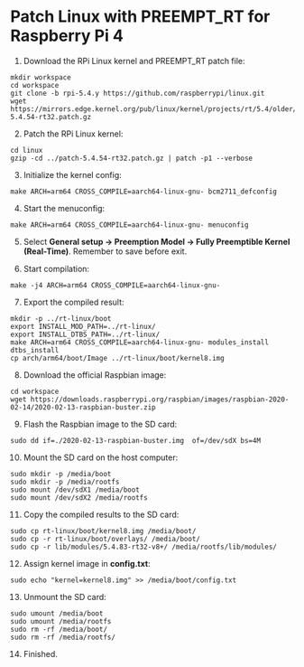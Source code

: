 # Patch Linux with PREEMPT_RT for Raspberry Pi 4

1. Download the RPi Linux kernel and PREEMPT_RT patch file:

```
mkdir workspace
cd workspace
git clone -b rpi-5.4.y https://github.com/raspberrypi/linux.git
wget https://mirrors.edge.kernel.org/pub/linux/kernel/projects/rt/5.4/older/patch-5.4.54-rt32.patch.gz
```

2. Patch the RPi Linux kernel:
```
cd linux
gzip -cd ../patch-5.4.54-rt32.patch.gz | patch -p1 --verbose
```

3. Initialize the kernel config:
```
make ARCH=arm64 CROSS_COMPILE=aarch64-linux-gnu- bcm2711_defconfig
```

4. Start the menuconfig:
```
make ARCH=arm64 CROSS_COMPILE=aarch64-linux-gnu- menuconfig
```

5. Select **General setup -> Preemption Model -> Fully Preemptible Kernel (Real-Time)**. Remember to save before exit.


6. Start compilation:

```
make -j4 ARCH=arm64 CROSS_COMPILE=aarch64-linux-gnu-
```

7. Export the compiled result:

```
mkdir -p ../rt-linux/boot
export INSTALL_MOD_PATH=../rt-linux/
export INSTALL_DTBS_PATH=../rt-linux/
make ARCH=arm64 CROSS_COMPILE=aarch64-linux-gnu- modules_install dtbs_install
cp arch/arm64/boot/Image ../rt-linux/boot/kernel8.img
```

8. Download the official Raspbian image:

```
cd workspace
wget https://downloads.raspberrypi.org/raspbian/images/raspbian-2020-02-14/2020-02-13-raspbian-buster.zip
```

9. Flash the Raspbian image to the SD card:

```
sudo dd if=./2020-02-13-raspbian-buster.img  of=/dev/sdX bs=4M
```

10. Mount the SD card on the host computer:

```
sudo mkdir -p /media/boot
sudo mkdir -p /media/rootfs
sudo mount /dev/sdX1 /media/boot
sudo mount /dev/sdX2 /media/rootfs
```

11. Copy the compiled results to the SD card:

```
sudo cp rt-linux/boot/kernel8.img /media/boot/
sudo cp -r rt-linux/boot/overlays/ /media/boot/
sudo cp -r lib/modules/5.4.83-rt32-v8+/ /media/rootfs/lib/modules/
```

12. Assign kernel image in **config.txt**:

```
sudo echo "kernel=kernel8.img" >> /media/boot/config.txt
```

13. Unmount the SD card:

```
sudo umount /media/boot
sudo umount /media/rootfs
sudo rm -rf /media/boot/
sudo rm -rf /media/rootfs/
```

14. Finished.
